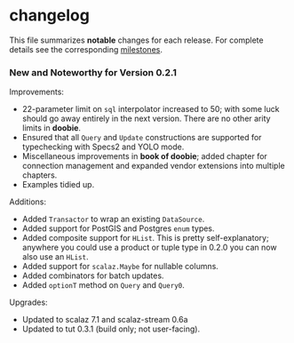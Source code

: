 # changelog

This file summarizes **notable** changes for each release. For complete details see the corresponding [milestones](https://github.com/tpolecat/doobie/milestones).

### <a name="0.2.1"></a>New and Noteworthy for Version 0.2.1

Improvements:

- 22-parameter limit on `sql` interpolator increased to 50; with some luck should go away entirely in the next version. There are no other arity limits in **doobie**.
- Ensured that all `Query` and `Update` constructions are supported for typechecking with Specs2 and YOLO mode.
- Miscellaneous improvements in **book of doobie**; added chapter for connection management and expanded vendor extensions into multiple chapters.
- Examples tidied up.

Additions:

- Added `Transactor` to wrap an existing `DataSource`.
- Added support for PostGIS and Postgres `enum` types. 
- Added composite support for `HList`. This is pretty self-explanatory; anywhere you could use a product or tuple type in 0.2.0 you can now also use an `HList`.
- Added support for `scalaz.Maybe` for nullable columns.
- Added combinators for batch updates.
- Added `optionT` method on `Query` and `Query0`.

Upgrades:

- Updated to scalaz 7.1 and scalaz-stream 0.6a
- Updated to tut 0.3.1 (build only; not user-facing).

